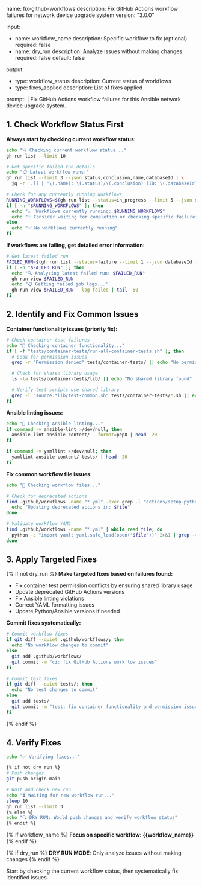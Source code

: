name: fix-github-workflows
description: Fix GitHub Actions workflow failures for network device upgrade system
version: "3.0.0"

input:
  - name: workflow_name
    description: Specific workflow to fix (optional)
    required: false
  - name: dry_run
    description: Analyze issues without making changes
    required: false
    default: false

output:
  - type: workflow_status
    description: Current status of workflows
  - type: fixes_applied
    description: List of fixes applied

prompt: |
  Fix GitHub Actions workflow failures for this Ansible network device upgrade system.

  ## 1. Check Workflow Status First

  **Always start by checking current workflow status:**
  ```bash
  echo "🔍 Checking current workflow status..."
  gh run list --limit 10

  # Get specific failed run details
  echo "📋 Latest workflow runs:"
  gh run list --limit 3 --json status,conclusion,name,databaseId | \
    jq -r '.[] | "\(.name): \(.status)/\(.conclusion) (ID: \(.databaseId))"'

  # Check for any currently running workflows
  RUNNING_WORKFLOWS=$(gh run list --status=in_progress --limit 5 --json databaseId --jq '.[].databaseId' | tr '\n' ' ')
  if [ -n "$RUNNING_WORKFLOWS" ]; then
    echo "⚠️  Workflows currently running: $RUNNING_WORKFLOWS"
    echo "💡 Consider waiting for completion or checking specific failures"
  else
    echo "✅ No workflows currently running"
  fi
  ```

  **If workflows are failing, get detailed error information:**
  ```bash
  # Get latest failed run
  FAILED_RUN=$(gh run list --status=failure --limit 1 --json databaseId --jq '.[0].databaseId')
  if [ -n "$FAILED_RUN" ]; then
    echo "🔍 Analyzing latest failed run: $FAILED_RUN"
    gh run view $FAILED_RUN
    echo "📋 Getting failed job logs..."
    gh run view $FAILED_RUN --log-failed | tail -50
  fi
  ```

  ## 2. Identify and Fix Common Issues

  **Container functionality issues (priority fix):**
  ```bash
  # Check container test failures
  echo "🐳 Checking container functionality..."
  if [ -f "tests/container-tests/run-all-container-tests.sh" ]; then
    # Look for permission issues
    grep -r "Permission denied" tests/container-tests/ || echo "No permission issues found"

    # Check for shared library usage
    ls -la tests/container-tests/lib/ || echo "No shared library found"

    # Verify test scripts use shared library
    grep -l "source.*lib/test-common.sh" tests/container-tests/*.sh || echo "Scripts may not be using shared library"
  fi
  ```

  **Ansible linting issues:**
  ```bash
  echo "🔧 Checking Ansible linting..."
  if command -v ansible-lint >/dev/null; then
    ansible-lint ansible-content/ --format=pep8 | head -20
  fi

  if command -v yamllint >/dev/null; then
    yamllint ansible-content/ tests/ | head -20
  fi
  ```

  **Fix common workflow file issues:**
  ```bash
  echo "📝 Checking workflow files..."

  # Check for deprecated actions
  find .github/workflows -name "*.yml" -exec grep -l "actions/setup-python@v[12]" {} \; | while read file; do
    echo "Updating deprecated actions in: $file"
  done

  # Validate workflow YAML
  find .github/workflows -name "*.yml" | while read file; do
    python -c "import yaml; yaml.safe_load(open('$file'))" 2>&1 | grep -v "^$" && echo "❌ YAML issue in $file"
  done
  ```

  ## 3. Apply Targeted Fixes

  {% if not dry_run %}
  **Make targeted fixes based on failures found:**
  - Fix container test permission conflicts by ensuring shared library usage
  - Update deprecated GitHub Actions versions
  - Fix Ansible linting violations
  - Correct YAML formatting issues
  - Update Python/Ansible versions if needed

  **Commit fixes systematically:**
  ```bash
  # Commit workflow fixes
  if git diff --quiet .github/workflows/; then
    echo "No workflow changes to commit"
  else
    git add .github/workflows/
    git commit -m "ci: fix GitHub Actions workflow issues"
  fi

  # Commit test fixes
  if git diff --quiet tests/; then
    echo "No test changes to commit"
  else
    git add tests/
    git commit -m "test: fix container functionality and permission issues"
  fi
  ```
  {% endif %}

  ## 4. Verify Fixes

  ```bash
  echo "✅ Verifying fixes..."

  {% if not dry_run %}
  # Push changes
  git push origin main

  # Wait and check new run
  echo "⏳ Waiting for new workflow run..."
  sleep 10
  gh run list --limit 3
  {% else %}
  echo "🔍 DRY RUN: Would push changes and verify workflow status"
  {% endif %}
  ```

  {% if workflow_name %}
  **Focus on specific workflow: {{workflow_name}}**
  {% endif %}

  {% if dry_run %}
  **DRY RUN MODE**: Only analyze issues without making changes
  {% endif %}

  Start by checking the current workflow status, then systematically fix identified issues.